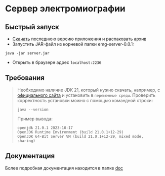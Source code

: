 # Сервер электромиографии
## Быстрый запуск
* [Скачать](https://disk.yandex.ru/d/gLMXq0oOov6YEg) последнюю версию приложения и распаковать архив
* Запустить JAR-файл из корневой папки emg-server-0.0.1:
```
java -jar server.jar
```
* Открыть в браузере адрес `localhost:2236`

## Требования
> Необходимо наличие JDK 21, который нужно скачать, например, с [официального сайта](https://www.oracle.com/java/technologies/javase/jdk21-archive-downloads.html) и установить в `переменные среды`.
> Проверить корректность установки можно с помощью командной строки:
> ```
> java --version
> ```
> Пример вывода:
> ```
> openjdk 21.0.1 2023-10-17
> OpenJDK Runtime Environment (build 21.0.1+12-29)
> OpenJDK 64-Bit Server VM (build 21.0.1+12-29, mixed mode, sharing)
> ```
## Документация
Более подробная документация находится в папке [doc](https://https://github.com/shyLooney/emg_server/tree/master/doc)